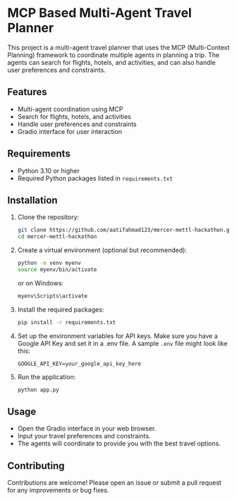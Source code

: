 # MCP Based Multi-Agent Travel Planner

This project is a multi-agent travel planner that uses the MCP (Multi-Context Planning) framework to coordinate multiple agents in planning a trip. The agents can search for flights, hotels, and activities, and can also handle user preferences and constraints.

## Features
- Multi-agent coordination using MCP
- Search for flights, hotels, and activities
- Handle user preferences and constraints
- Gradio interface for user interaction

## Requirements
- Python 3.10 or higher
- Required Python packages listed in `requirements.txt`

## Installation
1. Clone the repository:
   ```bash
   git clone https://github.com/aatifahmad123/mercer-mettl-hackathon.git
   cd mercer-mettl-hackathon
    ```
2. Create a virtual environment (optional but recommended):
   ```bash
   python -m venv myenv
   source myenv/bin/activate  
   ```
   or on Windows:
   ```bash
   myenv\Scripts\activate
   ```

2. Install the required packages:
   ```bash
   pip install -r requirements.txt
   ```
   
3. Set up the environment variables for API keys. Make sure you have a Google API Key and set it in a .env file. A sample `.env` file might look like this:
   ```
   GOOGLE_API_KEY=your_google_api_key_here
   ```

4. Run the application:
   ```bash
   python app.py
   ```
## Usage
- Open the Gradio interface in your web browser.
- Input your travel preferences and constraints.
- The agents will coordinate to provide you with the best travel options.

## Contributing
Contributions are welcome! Please open an issue or submit a pull request for any improvements or bug fixes.